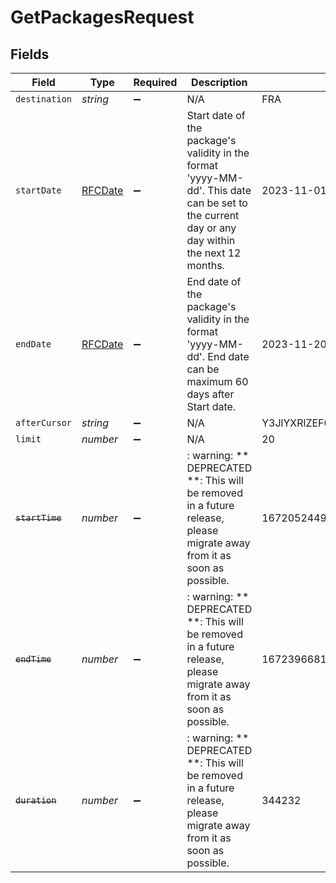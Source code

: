 # GetPackagesRequest


## Fields

| Field                                                                                                                                          | Type                                                                                                                                           | Required                                                                                                                                       | Description                                                                                                                                    | Example                                                                                                                                        |
| ---------------------------------------------------------------------------------------------------------------------------------------------- | ---------------------------------------------------------------------------------------------------------------------------------------------- | ---------------------------------------------------------------------------------------------------------------------------------------------- | ---------------------------------------------------------------------------------------------------------------------------------------------- | ---------------------------------------------------------------------------------------------------------------------------------------------- |
| `destination`                                                                                                                                  | *string*                                                                                                                                       | :heavy_minus_sign:                                                                                                                             | N/A                                                                                                                                            | FRA                                                                                                                                            |
| `startDate`                                                                                                                                    | [RFCDate](../../types/rfcdate.md)                                                                                                              | :heavy_minus_sign:                                                                                                                             | Start date of the package's validity in the format 'yyyy-MM-dd'. This date can be set to the current day or any day within the next 12 months. | 2023-11-01 00:00:00 +0000 UTC                                                                                                                  |
| `endDate`                                                                                                                                      | [RFCDate](../../types/rfcdate.md)                                                                                                              | :heavy_minus_sign:                                                                                                                             | End date of the package's validity in the format 'yyyy-MM-dd'. End date can be maximum 60 days after Start date.                               | 2023-11-20 00:00:00 +0000 UTC                                                                                                                  |
| `afterCursor`                                                                                                                                  | *string*                                                                                                                                       | :heavy_minus_sign:                                                                                                                             | N/A                                                                                                                                            | Y3JlYXRlZEF0OjE1OTk0OTMwOTgsZGVzdGluYXRpb246QVVTLG1pbkRheXM6MCxkYXRhTGltaXRJbkJ5dGVzOjUzNjg3MDkxMjA                                            |
| `limit`                                                                                                                                        | *number*                                                                                                                                       | :heavy_minus_sign:                                                                                                                             | N/A                                                                                                                                            | 20                                                                                                                                             |
| ~~`startTime`~~                                                                                                                                | *number*                                                                                                                                       | :heavy_minus_sign:                                                                                                                             | : warning: ** DEPRECATED **: This will be removed in a future release, please migrate away from it as soon as possible.                        | 1672052449                                                                                                                                     |
| ~~`endTime`~~                                                                                                                                  | *number*                                                                                                                                       | :heavy_minus_sign:                                                                                                                             | : warning: ** DEPRECATED **: This will be removed in a future release, please migrate away from it as soon as possible.                        | 1672396681                                                                                                                                     |
| ~~`duration`~~                                                                                                                                 | *number*                                                                                                                                       | :heavy_minus_sign:                                                                                                                             | : warning: ** DEPRECATED **: This will be removed in a future release, please migrate away from it as soon as possible.                        | 344232                                                                                                                                         |